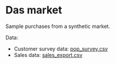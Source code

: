 # Das market

Sample purchases from a synthetic market.

Data:

- Customer survey data: [pop_survey.csv](./data/pop_survey.csv)
- Sales data: [sales_export.csv](./data/sales_export.csv)